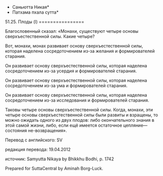 * Саньютта Никая*
* Патхама пхала сутта*

51\.25\. Плоды \(I\)
\=\=\=\=\=\=\=\=\=\=\=\=\=\=\=\=

Благословенный сказал: «Монахи, существуют четыре основы сверхъестественной силы\. Какие четыре?

Вот, монахи, монах развивает основу сверхъестественной силы, которая наделена сосредоточением из\-за желания и формирователей старания\.

Он развивает основу сверхъестественной силы, которая наделена сосредоточением из\-за усердия и формирователей старания\.

Он развивает основу сверхъестественной силы, которая наделена сосредоточением из\-за ума и формирователей старания\.

Он развивает основу сверхъестественной силы, которая наделена сосредоточением из\-за исследования и формирователей старания\.

Таковы четыре основы сверхъестественной силы\. Когда, монахи, эти четыре основы сверхъестественной силы были развиты и взращены, то можно ожидать одного из двух плодов: либо окончательного знания в этой самой жизни, либо, если ещё имеется остаточное цепляние—состояния не\-возвращения»\.

Перевод с английского: SV

редакция перевода: 19\.04\.2012

источник: Samyutta Nikaya by Bhikkhu Bodhi, p\. 1742

Prepared for SuttaCentral by Aminah Borg\-Luck\.